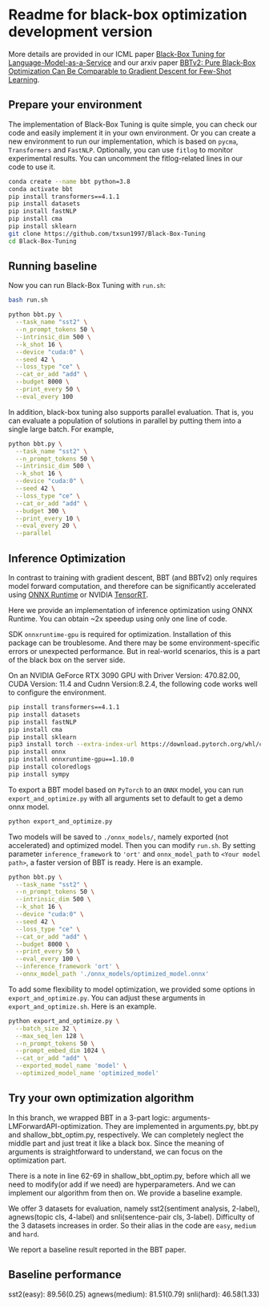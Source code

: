 # Readme for black-box optimization development version

More details are provided in our ICML paper [Black-Box Tuning for Language-Model-as-a-Service](https://arxiv.org/abs/2201.03514) and our arxiv paper [BBTv2: Pure Black-Box Optimization Can Be Comparable to Gradient Descent for Few-Shot Learning](https://arxiv.org/abs/2205.11200).

## Prepare your environment

The implementation of Black-Box Tuning is quite simple, you can check our code and easily implement it in your own environment. Or you can create a new environment to run our implementation, which is based on `pycma`, `Transformers` and `FastNLP`. Optionally, you can use `fitlog` to monitor experimental results. You can uncomment the fitlog-related lines in our code to use it.

```bash
conda create --name bbt python=3.8
conda activate bbt
pip install transformers==4.1.1
pip install datasets
pip install fastNLP
pip install cma
pip install sklearn
git clone https://github.com/txsun1997/Black-Box-Tuning
cd Black-Box-Tuning
```

## Running baseline

Now you can run Black-Box Tuning with `run.sh`:

```bash
bash run.sh
```


```bash
python bbt.py \
  --task_name "sst2" \
  --n_prompt_tokens 50 \
  --intrinsic_dim 500 \
  --k_shot 16 \
  --device "cuda:0" \
  --seed 42 \
  --loss_type "ce" \
  --cat_or_add "add" \
  --budget 8000 \
  --print_every 50 \
  --eval_every 100
```

In addition, black-box tuning also supports parallel evaluation. That is, you can evaluate a population of solutions in parallel by putting them into a single large batch. For example,

```bash
python bbt.py \
  --task_name "sst2" \
  --n_prompt_tokens 50 \
  --intrinsic_dim 500 \
  --k_shot 16 \
  --device "cuda:0" \
  --seed 42 \
  --loss_type "ce" \
  --cat_or_add "add" \
  --budget 300 \
  --print_every 10 \
  --eval_every 20 \
  --parallel
```

## Inference Optimization

In contrast to training with gradient descent, BBT (and BBTv2) only requires model forward computation, and therefore can be significantly accelerated using [ONNX Runtime](https://onnxruntime.ai/) or NVIDIA [TensorRT](https://developer.nvidia.com/tensorrt). 

Here we provide an implementation of inference optimization using ONNX Runtime. You can obtain ~2x speedup using only one line of code.

SDK `onnxruntime-gpu` is required for optimization. Installation of this package can be troublesome. And there may be some environment-specific errors or unexpected performance. But in real-world scenarios, this is a part of the black box on the server side.

On an NVIDIA GeForce RTX 3090 GPU with Driver Version: 470.82.00, CUDA Version: 11.4 and Cudnn Version:8.2.4, the following code works well to configure the environment.
```bash
pip install transformers==4.1.1
pip install datasets
pip install fastNLP
pip install cma
pip install sklearn
pip3 install torch --extra-index-url https://download.pytorch.org/whl/cu113
pip install onnx
pip install onnxruntime-gpu==1.10.0
pip install coloredlogs
pip install sympy
```

To export a BBT model based on `PyTorch` to an `ONNX` model, 
you can run `export_and_optimize.py` with all arguments set to default to get a demo onnx model.

```bash
python export_and_optimize.py
```
Two models will be saved to `./onnx_models/`, namely exported (not accelerated) and optimized model.
Then you can modify `run.sh`. 
By setting parameter `inference_framework` to `'ort'` and `onnx_model_path` to `<Your model path>`,
a faster version of BBT is ready. Here is an example.
```bash
python bbt.py \
  --task_name "sst2" \
  --n_prompt_tokens 50 \
  --intrinsic_dim 500 \
  --k_shot 16 \
  --device "cuda:0" \
  --seed 42 \
  --loss_type "ce" \
  --cat_or_add "add" \
  --budget 8000 \
  --print_every 50 \
  --eval_every 100 \
  --inference_framework 'ort' \
  --onnx_model_path './onnx_models/optimized_model.onnx'
```

To add some flexibility to model optimization, we provided some options in `export_and_optimize.py`.
You can adjust these arguments in `export_and_optimize.sh`. Here is an example.
```bash
python export_and_optimize.py \
  --batch_size 32 \
  --max_seq_len 128 \
  --n_prompt_tokens 50 \
  --prompt_embed_dim 1024 \
  --cat_or_add "add" \
  --exported_model_name 'model' \
  --optimized_model_name 'optimized_model'
```

## Try your own optimization algorithm

In this branch, we wrapped BBT in a 3-part logic: arguments-LMForwardAPI-optimization. They are implemented in arguments.py, bbt.py and shallow_bbt_optim.py, respectively.
We can completely neglect the middle part and just treat it like a black box.
Since the meaning of arguments is straightforward to understand, we can focus on the optimization part.

There is a note in line 62-69 in shallow_bbt_optim.py, before which all we need to modify(or add if we need) are hyperparameters.
And we can implement our algorithm from then on. We provide a baseline example.

We offer 3 datasets for evaluation, namely sst2(sentiment analysis, 2-label), agnews(topic cls, 4-label) and snli(sentence-pair cls, 3-label).
Difficulty of the 3 datasets increases in order. So their alias in the code are `easy`, `medium` and `hard`.

We report a baseline result reported in the BBT paper.

## Baseline performance

sst2(easy): 89.56(0.25)
agnews(medium): 81.51(0.79)
snli(hard): 46.58(1.33)
